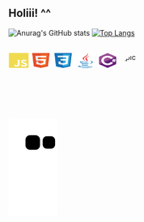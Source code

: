 
## Holiii! ^^

![Anurag's GitHub stats](https://github-readme-stats.vercel.app/api?username=lorslux&show_icons=true&theme=cobalt)
[![Top Langs](https://github-readme-stats.vercel.app/api/top-langs/?username=lorslux&layout=compact)](https://github.com/anuraghazra/github-readme-stats)
  
                                                                                                                                               
<div style="display: inline-block"><br>
  <img align="center" alt="Js" height="30" width="40" src="https://raw.githubusercontent.com/devicons/devicon/master/icons/javascript/javascript-plain.svg">
 
 
  <img align="center" alt="HTML" height="30" width="40" src="https://raw.githubusercontent.com/devicons/devicon/master/icons/html5/html5-original.svg">
  <img align="center" alt="CSS" height="30" width="40" src="https://raw.githubusercontent.com/devicons/devicon/master/icons/css3/css3-original.svg">
    <img align="center" alt="Java" height="30" width="40" src="https://raw.githubusercontent.com/devicons/devicon/master/icons/java/java-original.svg">

  
          
  
  <img align="center" alt="Csharp" height="30" width="40" src="https://raw.githubusercontent.com/devicons/devicon/master/icons/csharp/csharp-original.svg">
  <img align="right" alt="pic" height="100"  width="100" style="border-radius:50px;" src="https://i.picasion.com/pic92/878c652ca5e3ee8c8e8fedb096f8c5ff.gif">
</div>

 ##
 
<div>
 
  ![Snake animation](https://github.com/rafaballerini/rafaballerini/blob/output/github-contribution-grid-snake.svg)
 
</div>
